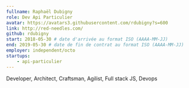 ```yaml
---
fullname: Raphaël Dubigny
role: Dev Api Particulier
avatar: https://avatars3.githubusercontent.com/rdubigny?s=600
link: http://red-needles.com/
github: rdubigny
start: 2018-05-30 # date d'arrivée au format ISO (AAAA-MM-JJ)
end: 2019-05-30 # date de fin de contrat au format ISO (AAAA-MM-JJ)
employer: independent/octo
startups:
    - api-particulier
---
```


Developer, Architect, Craftsman, Agilist, Full stack JS, Devops
